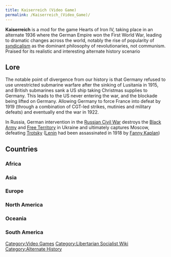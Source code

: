 ```yaml
---
title: Kaiserreich (Video Game)
permalink: /Kaiserreich_(Video_Game)/
---
```


**Kaiserreich** is a mod for the game Hearts of Iron IV, taking place in
an alternate 1936 where the German Empire won the First World War,
leading to dramatic changes across the world, notably the rise of
popularity of [syndicalism](syndicalism.md "wikilink") as the dominant
philosophy of revolutionaries, not communism. Praised for its realistic
and interesting alternate history scenario

## Lore

The notable point of divergence from our history is that Germany refused
to use unrestricted submarine warfare after the sinking of Lusitania in
1915, and British submarines sank a US ship taking Christmas supplies to
Germany. This leads to the US never entering the war, and the blockade
being lifted on Germany. Allowing Germany to force France into defeat by
1919 (through a combination of CGT-led strikes, mutinies and military
defeats) and eventually end the war in 1922.

In Russia, German intervention in the [Russian Civil
War](Russian_Civil_War.md "wikilink") destroys the [Black
Army](Black_Army_(Ukraine).md "wikilink") and [Free
Territory](Free_Territory_of_Ukraine.md "wikilink") in Ukraine and
ultimately captures Moscow, defeating [Trotsky](Leon_Trotsky.md "wikilink")
([Lenin](Vladimir_Lenin.md "wikilink") had been assassinated in 1918 by
[Fanny Kaplan](Fanny_Kaplan.md "wikilink"))

## Countries

### Africa

### Asia

### Europe

### North America

### Oceania

### South America

[Category:Video Games](Category:Video_Games.md "wikilink")
[Category:Libertarian Socialist
Wiki](Category:Libertarian_Socialist_Wiki.md "wikilink")
[Category:Alternate History](Category:Alternate_History.md "wikilink")